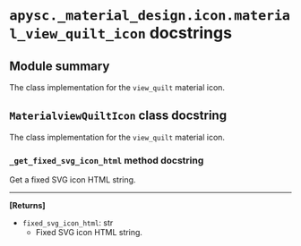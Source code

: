 # `apysc._material_design.icon.material_view_quilt_icon` docstrings

## Module summary

The class implementation for the `view_quilt` material icon.

## `MaterialviewQuiltIcon` class docstring

The class implementation for the `view_quilt` material icon.

### `_get_fixed_svg_icon_html` method docstring

Get a fixed SVG icon HTML string.<hr>

**[Returns]**

- `fixed_svg_icon_html`: str
  - Fixed SVG icon HTML string.